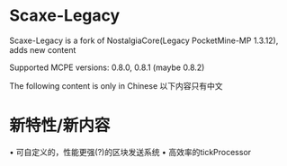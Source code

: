 # Scaxe-Legacy

Scaxe-Legacy is a fork of NostalgiaCore(Legacy PocketMine-MP 1.3.12), adds new content

Supported MCPE versions: 0.8.0, 0.8.1 (maybe 0.8.2)

The following content is only in Chinese
以下内容只有中文

# 新特性/新内容

• 可自定义的，性能更强(?)的区块发送系统
• 高效率的tickProcessor